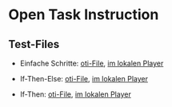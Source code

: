 # Open Task Instruction

## Test-Files

- Einfache Schritte:
[oti-File](https://rein-zieh.github.io/otiFiles/testsuite/steps.json), 
[im lokalen Player](http://localhost:8080/?oti=https://rein-zieh.github.io/otiFiles/testsuite/steps.json)

- If-Then-Else:
[oti-File](https://rein-zieh.github.io/otiFiles/testsuite/if-then-else.json), 
[im lokalen Player](http://localhost:8080/?oti=https://rein-zieh.github.io/otiFiles/testsuite/if-then-else.json)

- If-Then:
[oti-File](https://rein-zieh.github.io/otiFiles/testsuite/if-then.json), 
[im lokalen Player](http://localhost:8080/?oti=https://rein-zieh.github.io/otiFiles/testsuite/if-then.json)

